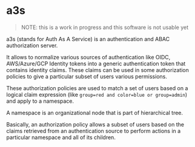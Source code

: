 # a3s

> NOTE: this is a work in progress and this software is not usable yet

a3s (stands for Auth As A Service) is an authentication and ABAC authorization
server.

It allows to normalize various sources of authentication like OIDC,
AWS/Azure/GCP Identity tokens into a generic authentication token that contains
identity claims. These claims can be used in some authorization policies to give
a particular subset of users various permissions.

These authorization policies are used to match a set of users based on a logical
claim expression (like `group=red and color=blue or group=admin`) and apply to a
namespace.

A namespace is an organizational node that is part of hierarchical tree.

Basically, an authorization policy allows a subset of users based on the claims
retrieved from an authentication source to perform actions in a particular
namespace and all of its children.
